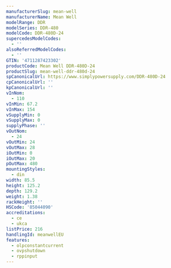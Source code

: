 ```yaml
---
manufacturerSlug: mean-well
manufacturerName: Mean Well
modelRange: DDR
modelSeries: DDR-480
modelCode: DDR-480D-24
supercedesModelCodes:
  - ''
alsoReferredModelCodes:
  - ''
GTIN: '4711287423302'
productCode: Mean Well DDR-480D-24
productSlug: mean-well-ddr-480d-24
spCanonicalUrl: https://www.simplypowersupply.com/DDR-480D-24
cpCanonicalUrl: ''
kpCanonicalUrl: ''
vInNom:
  - 110
vInMin: 67.2
vInMax: 154
vSupplyMin: 0
vSupplyMax: 0
supplyPhase: ''
vOutNom:
  - 24
vOutMin: 24
vOutMax: 28
iOutMin: 0
iOutMax: 20
pOutMax: 480
mountingStyles:
  - din
width: 85.5
height: 125.2
depth: 129.2
weight: 1.38
rackHeight: ''
HSCode: '85044090'
accreditations:
  - ce
  - ukca
listPrice: 216
handlingId: meanwellEU
features:
  - olpconstantcurrent
  - ovpshutdown
  - rppinput
---
```

